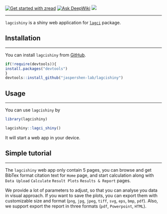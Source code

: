 [![Get started with zread](https://img.shields.io/badge/Get%20started%20with%20zread-green)](https://zread.ai/jaspershen-lab/lagcishiny) [![Ask DeepWiki](https://deepwiki.com/badge.svg)](https://deepwiki.com/jaspershen-lab/lagcishiny) [![](https://www.r-pkg.org/badges/version/lagcishiny?color=green)](https://cran.r-project.org/package=lagcishiny)

---
`lagcishiny` is a shiny web application for [`lagci`](https://github.com/jaspershen-lab/lagci) package.

## **Installation**
---

You can install `lagcishiny` from [GitHub](https://github.com/jaspershen-lab/lagcishiny).

``` R
if(!require(devtools)){
install.packages("devtools")
}
devtools::install_github("jaspershen-lab/lagcishiny")
```

## **Usage**

------------------------------------------------------------------------

You can use `lagcishiny` by

``` R
library(lagcishiny)
```

``` R
lagcishiny::lagci_shiny()
```

It will start a web app in your device.


## **Simple tutorial**

---
The `lagcishiny` web app only contain 5 pages, you can browse and get BibTex
 format citation text for `Home` page, and start calculation along with `Data Upload`
 `Calculate` `Result Plots` `Results & Report` pages.
 
We provide a lot of parameters to adjust, so that you can analyse you data in visual 
approach. If you want to save the plots, you can export them with customizable size and format (`png`, 
`jpg`, `jpeg`, `tiff`, `svg`, `eps`, `bmp`, `pdf`). Also, we support export the report in three 
formats (`pdf`, `Powerpoint`, `HTML`).
